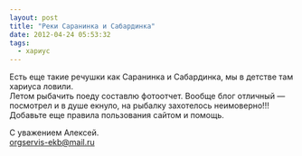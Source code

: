 ```yaml
---
layout: post
title: "Реки Саранинка и Сабардинка"
date: 2012-04-24 05:53:32
tags:
  - хариус
---
```

Есть еще такие речушки как Саранинка и Сабардинка, мы в детстве там
хариуса ловили.  
Летом рыбачить поеду составлю фотоотчет. Вообще блог отличный —
посмотрел и в душе екнуло, на рыбалку захотелось неимоверно!!! Добавьте
еще правила пользования сайтом и помощь.  
  
С уважением Алексей.  
orgservis-ekb@mail.ru

